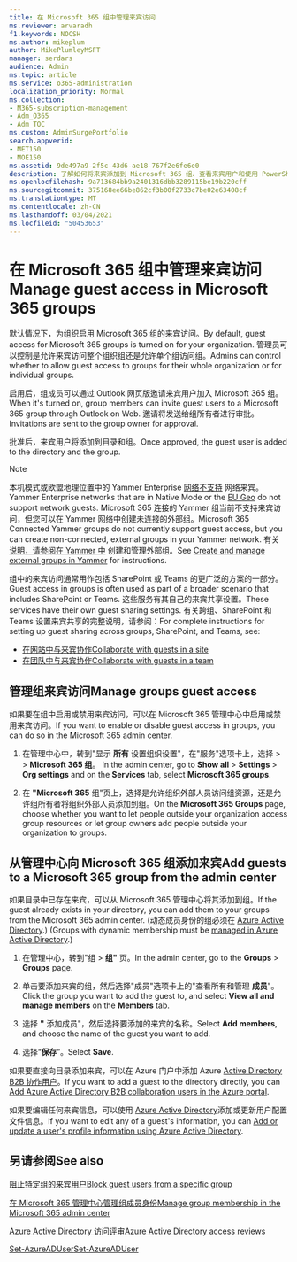 ```yaml
---
title: 在 Microsoft 365 组中管理来宾访问
ms.reviewer: arvaradh
f1.keywords: NOCSH
ms.author: mikeplum
author: MikePlumleyMSFT
manager: serdars
audience: Admin
ms.topic: article
ms.service: o365-administration
localization_priority: Normal
ms.collection:
- M365-subscription-management
- Adm_O365
- Adm_TOC
ms.custom: AdminSurgePortfolio
search.appverid:
- MET150
- MOE150
ms.assetid: 9de497a9-2f5c-43d6-ae18-767f2e6fe6e0
description: 了解如何将来宾添加到 Microsoft 365 组、查看来宾用户和使用 PowerShell 控制来宾访问。
ms.openlocfilehash: 9a713684bb9a2401316dbb3289115be19b220cff
ms.sourcegitcommit: 375168ee66be862cf3b00f2733c7be02e63408cf
ms.translationtype: MT
ms.contentlocale: zh-CN
ms.lasthandoff: 03/04/2021
ms.locfileid: "50453653"
---
```

# <a name="manage-guest-access-in-microsoft-365-groups"></a><span data-ttu-id="86176-103">在 Microsoft 365 组中管理来宾访问</span><span class="sxs-lookup"><span data-stu-id="86176-103">Manage guest access in Microsoft 365 groups</span></span>

<span data-ttu-id="86176-104">默认情况下，为组织启用 Microsoft 365 组的来宾访问。</span><span class="sxs-lookup"><span data-stu-id="86176-104">By default, guest access for Microsoft 365 groups is turned on for your organization.</span></span> <span data-ttu-id="86176-105">管理员可以控制是允许来宾访问整个组织组还是允许单个组访问组。</span><span class="sxs-lookup"><span data-stu-id="86176-105">Admins can control whether to allow guest access to groups for their whole organization or for individual groups.</span></span>

<span data-ttu-id="86176-106">启用后，组成员可以通过 Outlook 网页版邀请来宾用户加入 Microsoft 365 组。</span><span class="sxs-lookup"><span data-stu-id="86176-106">When it's turned on, group members can invite guest users to a Microsoft 365 group through Outlook on Web.</span></span> <span data-ttu-id="86176-107">邀请将发送给组所有者进行审批。</span><span class="sxs-lookup"><span data-stu-id="86176-107">Invitations are sent to the group owner for approval.</span></span>

<span data-ttu-id="86176-108">批准后，来宾用户将添加到目录和组。</span><span class="sxs-lookup"><span data-stu-id="86176-108">Once approved, the guest user is added to the directory and the group.</span></span>

> [!Note]
> <span data-ttu-id="86176-109">本机模式或欧盟地理位置中的 Yammer Enterprise [网络不支持](https://go.microsoft.com/fwlink/?linkid=2107357) 网络来宾。</span><span class="sxs-lookup"><span data-stu-id="86176-109">Yammer Enterprise networks that are in Native Mode or the [EU Geo](https://go.microsoft.com/fwlink/?linkid=2107357) do not support network guests.</span></span>
> <span data-ttu-id="86176-110">Microsoft 365 连接的 Yammer 组当前不支持来宾访问，但您可以在 Yammer 网络中创建未连接的外部组。</span><span class="sxs-lookup"><span data-stu-id="86176-110">Microsoft 365 Connected Yammer groups do not currently support guest access, but you can create non-connected, external groups in your Yammer network.</span></span> <span data-ttu-id="86176-111">有关 [说明，请参阅在 Yammer 中](https://docs.microsoft.com/yammer/work-with-external-users/create-and-manage-external-groups) 创建和管理外部组。</span><span class="sxs-lookup"><span data-stu-id="86176-111">See [Create and manage external groups in Yammer](https://docs.microsoft.com/yammer/work-with-external-users/create-and-manage-external-groups) for instructions.</span></span>

<span data-ttu-id="86176-112">组中的来宾访问通常用作包括 SharePoint 或 Teams 的更广泛的方案的一部分。</span><span class="sxs-lookup"><span data-stu-id="86176-112">Guest access in groups is often used as part of a broader scenario that includes SharePoint or Teams.</span></span> <span data-ttu-id="86176-113">这些服务有其自己的来宾共享设置。</span><span class="sxs-lookup"><span data-stu-id="86176-113">These services have their own guest sharing settings.</span></span> <span data-ttu-id="86176-114">有关跨组、SharePoint 和 Teams 设置来宾共享的完整说明，请参阅：</span><span class="sxs-lookup"><span data-stu-id="86176-114">For complete instructions for setting up guest sharing across groups, SharePoint, and Teams, see:</span></span>

- [<span data-ttu-id="86176-115">在网站中与来宾协作</span><span class="sxs-lookup"><span data-stu-id="86176-115">Collaborate with guests in a site</span></span>](../../solutions/collaborate-in-site.md)
- [<span data-ttu-id="86176-116">在团队中与来宾协作</span><span class="sxs-lookup"><span data-stu-id="86176-116">Collaborate with guests in a team</span></span>](../../solutions/collaborate-as-team.md)

## <a name="manage-groups-guest-access"></a><span data-ttu-id="86176-117">管理组来宾访问</span><span class="sxs-lookup"><span data-stu-id="86176-117">Manage groups guest access</span></span>

<span data-ttu-id="86176-118">如果要在组中启用或禁用来宾访问，可以在 Microsoft 365 管理中心中启用或禁用来宾访问。</span><span class="sxs-lookup"><span data-stu-id="86176-118">If you want to enable or disable guest access in groups, you can do so in the Microsoft 365 admin center.</span></span>

1. <span data-ttu-id="86176-119">在管理中心中，转到"显示 **所有** 设置组织设置"，在"服务"选项卡上，选择 \>  \> **Microsoft 365 组**。 </span><span class="sxs-lookup"><span data-stu-id="86176-119">In the admin center, go to **Show all** \> **Settings** \> **Org settings** and on the **Services** tab, select **Microsoft 365 groups**.</span></span>
  
2. <span data-ttu-id="86176-120">在 **"Microsoft 365** 组"页上，选择是允许组织外部人员访问组资源，还是允许组所有者将组织外部人员添加到组。</span><span class="sxs-lookup"><span data-stu-id="86176-120">On the **Microsoft 365 Groups** page, choose whether you want to let people outside your organization access group resources or let group owners add people outside your organization to groups.</span></span>

## <a name="add-guests-to-a-microsoft-365-group-from-the-admin-center"></a><span data-ttu-id="86176-121">从管理中心向 Microsoft 365 组添加来宾</span><span class="sxs-lookup"><span data-stu-id="86176-121">Add guests to a Microsoft 365 group from the admin center</span></span>

<span data-ttu-id="86176-122">如果目录中已存在来宾，可以从 Microsoft 365 管理中心将其添加到组。</span><span class="sxs-lookup"><span data-stu-id="86176-122">If the guest already exists in your directory, you can add them to your groups from the Microsoft 365 admin center.</span></span> <span data-ttu-id="86176-123"> (动态成员身份的组必须在 [Azure Active Directory](https://docs.microsoft.com/azure/active-directory/enterprise-users/groups-create-rule).) </span><span class="sxs-lookup"><span data-stu-id="86176-123">(Groups with dynamic membership must be [managed in Azure Active Directory](https://docs.microsoft.com/azure/active-directory/enterprise-users/groups-create-rule).)</span></span>
  
1. <span data-ttu-id="86176-124">在管理中心，转到"组  >  **组"** 页。</span><span class="sxs-lookup"><span data-stu-id="86176-124">In the admin center, go to the **Groups** > **Groups** page.</span></span>
  
2. <span data-ttu-id="86176-125">单击要添加来宾的组，然后选择"成员"选项卡上的"查看所有和管理 **成员**"。</span><span class="sxs-lookup"><span data-stu-id="86176-125">Click the group you want to add the guest to, and select **View all and manage members** on the **Members** tab.</span></span> 
  
4. <span data-ttu-id="86176-126">选择 **"** 添加成员"，然后选择要添加的来宾的名称。</span><span class="sxs-lookup"><span data-stu-id="86176-126">Select **Add members**, and choose the name of the guest you want to add.</span></span>
    
5. <span data-ttu-id="86176-127">选择“**保存**”。</span><span class="sxs-lookup"><span data-stu-id="86176-127">Select **Save**.</span></span>

<span data-ttu-id="86176-128">如果要直接向目录添加来宾，可以在 Azure 门户中添加 Azure [Active Directory B2B 协作用户](https://docs.microsoft.com/azure/active-directory/b2b/add-users-administrator)。</span><span class="sxs-lookup"><span data-stu-id="86176-128">If you want to add a guest to the directory directly, you can [Add Azure Active Directory B2B collaboration users in the Azure portal](https://docs.microsoft.com/azure/active-directory/b2b/add-users-administrator).</span></span>

<span data-ttu-id="86176-129">如果要编辑任何来宾信息，可以使用 [Azure Active Directory](https://docs.microsoft.com/azure/active-directory/fundamentals/active-directory-users-profile-azure-portal)添加或更新用户配置文件信息。</span><span class="sxs-lookup"><span data-stu-id="86176-129">If you want to edit any of a guest's information, you can [Add or update a user's profile information using Azure Active Directory](https://docs.microsoft.com/azure/active-directory/fundamentals/active-directory-users-profile-azure-portal).</span></span>

## <a name="see-also"></a><span data-ttu-id="86176-130">另请参阅</span><span class="sxs-lookup"><span data-stu-id="86176-130">See also</span></span>

[<span data-ttu-id="86176-131">阻止特定组的来宾用户</span><span class="sxs-lookup"><span data-stu-id="86176-131">Block guest users from a specific group</span></span>](https://docs.microsoft.com/microsoft-365/solutions/per-group-guest-access)

[<span data-ttu-id="86176-132">在 Microsoft 365 管理中心管理组成员身份</span><span class="sxs-lookup"><span data-stu-id="86176-132">Manage group membership in the Microsoft 365 admin center</span></span>](add-or-remove-members-from-groups.md)
  
[<span data-ttu-id="86176-133">Azure Active Directory 访问评审</span><span class="sxs-lookup"><span data-stu-id="86176-133">Azure Active Directory access reviews</span></span>](https://docs.microsoft.com/azure/active-directory/active-directory-azure-ad-controls-perform-access-review)

[<span data-ttu-id="86176-134">Set-AzureADUser</span><span class="sxs-lookup"><span data-stu-id="86176-134">Set-AzureADUser</span></span>](https://docs.microsoft.com/powershell/module/azuread/set-azureaduser)
